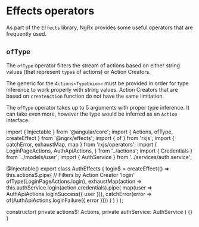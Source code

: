# Effects operators

As part of the `Effects` library, NgRx provides some useful operators that are frequently
used.

## `ofType`

The `ofType` operator filters the stream of actions based on either string
values (that represent `type`s of actions) or Action Creators.

The generic for the `Actions<TypeUnion>` must be provided in order for type
inference to work properly with string values. Action Creators that are based on
`createAction` function do not have the same limitation.

The `ofType` operator takes up to 5 arguments with proper type inference. It can
take even more, however the type would be inferred as an `Action` interface.

<code-example header="auth.effects.ts">
import { Injectable } from '@angular/core';
import { Actions, ofType, createEffect } from '@ngrx/effects';
import { of } from 'rxjs';
import { catchError, exhaustMap, map } from 'rxjs/operators';
import {
  LoginPageActions,
  AuthApiActions,
} from '../actions';
import { Credentials } from '../models/user';
import { AuthService } from '../services/auth.service';

@Injectable()
export class AuthEffects {
login$ = createEffect(() =>
this.actions$.pipe(
// Filters by Action Creator 'login'
ofType(LoginPageActions.login),
exhaustMap(action =>
this.authService.login(action.credentials).pipe(
map(user => AuthApiActions.loginSuccess({ user })),
catchError(error => of(AuthApiActions.loginFailure({ error })))
)
)
)
);

constructor(
private actions$: Actions,
private authService: AuthService
) {}
}
</code-example>
